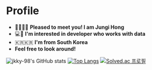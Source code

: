 
# Profile
* 👋🏼👋🏼  **Pleased to meet you! I am Jungi Hong**<br>
* 💻🤖  **I'm interested in developer who works with data**<br>
* 🇰🇷🇰🇷  **I'm from South Korea** <br>
* **Feel free to look around!**

![jkky-98's GitHub stats](https://github-readme-stats.vercel.app/api?username=jkky-98&show_icons=true&theme=radical)
[![Top Langs](https://github-readme-stats.vercel.app/api/top-langs/?username=anuraghazra&&layout=compact)](https://github.com/anuraghazra/github-readme-stats)
[![Solved.ac
프로필](http://mazassumnida.wtf/api/generate_badge?boj={aal2525})](https://solved.ac/{aal2525})
